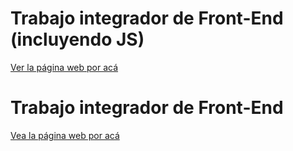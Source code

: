 # Trabajo integrador de Front-End (incluyendo JS)
[Ver la página web por acá](https://fabrizioamador.github.io/cac-integrador-front-2022c1/)

# Trabajo integrador de Front-End
[Vea la página web por acá](https://fabrizioamador.github.io/cac-integrador-front-2022c1/)